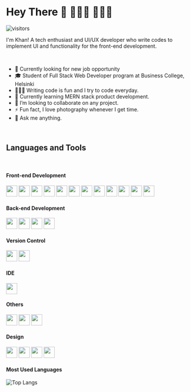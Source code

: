 <!-- https://simpleicons.org/ -->
<!-- ![Name](https://img.shields.io/badge/-<Name%20You%20want%20to%20show>-<colorNameOrColorCode>?logo=<logo-in-lower-case>&logoColor=white&style=flat) -->

# Hey There 👋 👨🏽‍💻 🧔🏻‍♂️

![visitors](https://visitor-badge.laobi.icu/badge?page_id=khanuxd.khanuxd)

I'm Khan! A tech enthusiast and UI/UX developer who write codes to implement UI and functionality for the front-end development.

<br>

- 🔭 Currently looking for new job opportunity
- 🎓 Student of Full Stack Web Developer program at Business College, Helsinki
- 👨🏽‍💻 Writing code is fun and I try to code everyday.
- 🌱 Currently learning MERN stack product development.
- 👯 I’m looking to collaborate on any project.
- ⚡ Fun fact, I love photography whenever I get time.
- 💬 Ask me anything.

<br>

## Languages and Tools

<br>

#### Front-end Development

<span>
<img src="https://img.shields.io/badge/-ReactJS-61DAFB?logo=react&logoColor=white&style=flat" height="30" />
<img src="https://img.shields.io/badge/-Redux-764ABC?logo=redux&logoColor=white&style=flat" height="30" />
<img src="https://img.shields.io/badge/-TypeScript-3178C6?logo=typescript&logoColor=white&style=flat" height="30" />
<img src="https://img.shields.io/badge/-JavaScript-F7DF1E?logo=javascript&logoColor=white&style=flat" height="30" />
<img src="https://img.shields.io/badge/-HTML5-E34F26?logo=html5&logoColor=white&style=flat" height="30" />
<img src="https://img.shields.io/badge/-CSS3-1572B6?logo=css3&logoColor=white&style=flat" height="30" />
<img src="https://img.shields.io/badge/-Sass-DB7093?logo=sass&logoColor=white&style=flat" height="30" />
<img src="https://img.shields.io/badge/-BEM-000000?logo=bem&logoColor=white&style=flat" height="30" />
<img src="https://img.shields.io/badge/-Styled%20Components-DB7093?logo=styled-components&logoColor=white&style=flat" height="30" />
<img src="https://img.shields.io/badge/-Ant%20Design-0170FE?logo=ant-design&logoColor=white&style=flat" height="30" />
<img src="https://img.shields.io/badge/-Bootstrap-7952B3?logo=bootstrap&logoColor=white&style=flat" height="30" />
<img src="https://img.shields.io/badge/-MUI-007FFF?logo=material-ui&logoColor=white&style=flat" height="30" />
</span>

<br>

#### Back-end Development

<span>
<img src="https://img.shields.io/badge/-NodeJS-339933?logo=node.js&logoColor=white&style=flat" height="30" />
<img src="https://img.shields.io/badge/-Express-000000?logo=express&logoColor=white&style=flat" height="30" />
<img src="https://img.shields.io/badge/-MongoDB-47A248?logo=mongodb&logoColor=white&style=flat" height="30" />
<img src="https://img.shields.io/badge/-MariaDB-003545?logo=mariadb&logoColor=white&style=flat" height="30" />
</span>

<br>

#### Version Control

<span>
<img src="https://img.shields.io/badge/-Git-F05032?logo=git&logoColor=white&style=flat" height="30" />
<img src="https://img.shields.io/badge/-GitHub-181717?logo=github&logoColor=white&style=flat" height="30" />
</span>

<br>

#### IDE

<span>
<img src="https://img.shields.io/badge/-Visual%20Studio%20Code-007ACC?logo=visual-studio-code&logoColor=white&style=flat" height="30" />
</span>

<br>

#### Others

<span>
<img src="https://img.shields.io/badge/-Heroku-430098?logo=heroku&logoColor=white&style=flat" height="30" />
<img src="https://img.shields.io/badge/-JWT-000000?logo=json-web-tokens&logoColor=white&style=flat" height="30" />
<img src="https://img.shields.io/badge/-Netlify-00c7b7?logo=netlify&logoColor=white&style=flat" height="30" />
</span>

<br>

#### Design

<span>
<img src="https://img.shields.io/badge/-Figma-F24E1E?logo=figma&logoColor=white&style=flat" height="30" />
<img src="https://img.shields.io/badge/-Sketch-F7B500?logo=sketch&logoColor=white&style=flat" height="30" />
<img src="https://img.shields.io/badge/-Adobe%20XD-4F0039?logo=adobe-xd&logoColor=white&style=flat" height="30" />
<img src="https://img.shields.io/badge/-Microsoft%20PowerPoint-B7472A?logo=microsoft-powerpoint&logoColor=white&style=flat" height="30" />
</span>

<br>

#### Most Used Languages

![Top Langs](https://github-readme-stats.vercel.app/api/top-langs/?username=khanuxd&layout=compact)
